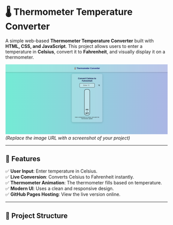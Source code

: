 # 🌡️ Thermometer Temperature Converter

A simple web-based **Thermometer Temperature Converter** built with **HTML, CSS, and JavaScript**. This project allows users to enter a temperature in **Celsius**, convert it to **Fahrenheit**, and visually display it on a thermometer.

![Thermometer Preview](Thermometer.png)  
*(Replace the image URL with a screenshot of your project)*

---

## 🚀 Features
✅ **User Input**: Enter temperature in Celsius.  
✅ **Live Conversion**: Converts Celsius to Fahrenheit instantly.  
✅ **Thermometer Animation**: The thermometer fills based on temperature.  
✅ **Modern UI**: Uses a clean and responsive design.  
✅ **GitHub Pages Hosting**: View the live version online.  

---

## 📂 Project Structure
